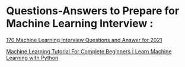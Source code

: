 #  Questions-Answers to Prepare for Machine Learning Interview :

[170 Machine Learning Interview Questions and Answer for 2021](https://www.mygreatlearning.com/blog/machine-learning-interview-questions/)



[Machine Learning Tutorial For Complete Beginners | Learn Machine Learning with Python](https://www.mygreatlearning.com/blog/machine-learning-tutorial/#sh9)




